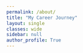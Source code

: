 ```yaml
---
permalink: /about/
title: "My Career Journey"
layout: single
classes: wide
sidebar: null
author_profile: True
---
```


<style>
  /* ===========================
     Global variables
     =========================== */
  :root{
    /* Map geometry */
    --map-h: 60vh;
    --overlay-frac: .42;   /* how much “white band” shows under the oval */
    --oval-rx: 50%;
    --oval-ry: 42%;
    --oval-cx: 50%;
    --oval-cy: 50%;
    /* Legend overlap that adapts to map size (closer to map edge) */
    --legend-overlap: clamp(4px, calc(var(--map-h) * 0.02), 14px);

    /* Timeline base (we'll scale these below with --tl-scale) */
    --tl-line: #0f172a33;
    --tl-dot:  #0f172a;
    --tl-muted:#6b7280;
    --tl-gap-factor: 1.00;  /* closer to 1 = farther from the line */

    /* Base sizes (do not edit; change --tl-scale instead) */
    --tl-track-base:        200px;  /* spacing between dots */
    --tl-height-base:       360px;  /* total vertical working height */
    --tl-gap-base:          2rem;   /* dot ↔ card distance */
    --tl-dot-size-base:     12px;   /* dot */
    --tl-card-offset-base:  12px;   /* card x-offset */
    --tl-title-size-base:   1.10rem;

    /* One knob to resize the entire timeline */
    --tl-scale: 0.85; /* 1.00 = original size, <1 smaller, >1 larger */

    /* Zoom-stable full-bleed width + bias
       0   = flush left, 0.5 = centered, 1 = flush right */
    --bleed-w: min(80vw, 1400px);
    --bleed-bias: -1.25;  /* move left (<0.5), center (=0.5), right (>0.5) */
  }

  /* Derived timeline sizes (auto) */
  :root{
    --tl-track:        calc(var(--tl-track-base)       * var(--tl-scale));
    --tl-height:       calc(var(--tl-height-base)      * var(--tl-scale));
    --tl-gap:          calc(var(--tl-gap-base)         * var(--tl-scale));
    --tl-dot-size:     calc(var(--tl-dot-size-base)    * var(--tl-scale));
    --tl-card-offset:  calc(var(--tl-card-offset-base) * var(--tl-scale));
    --tl-title-size:   calc(var(--tl-title-size-base)  * var(--tl-scale));
    --tl-stem-scale:   var(--tl-scale); /* stems follow the same scale */
  }

  /* ===========================
     Map (legend mirrors from iframe)
     =========================== */
  .map-shell{ position: relative; width: 100%; margin: 0; }

  .map-viewport{
    position: relative;
    height: calc(var(--map-h) * (1 - var(--overlay-frac)));
    overflow: hidden;
    -webkit-mask-image: radial-gradient(
      ellipse var(--oval-rx) var(--oval-ry) at var(--oval-cx) var(--oval-cy),
      #000 98%, transparent 100%);
            mask-image: radial-gradient(
      ellipse var(--oval-rx) var(--oval-ry) at var(--oval-cx) var(--oval-cy),
      #000 98%, transparent 100%);
    z-index: 1; /* legend sits above this */
  }
  .map-viewport iframe{
    display:block; width:100%; height: var(--map-h); border:0;
  }

  /* Legend proxy (cloned from inside career_map2.html) */
  .legend-proxy{
    position: absolute;      /* anchored to .map-shell (the map) */
    left: 46%;
    bottom: calc(var(--legend-overlap) * -1); /* tuck onto the white band */
    transform: translateX(-50%);
    z-index: 10;

    /* visual: no border/shadow per your request */
    background: transparent;
    border: 0;
    box-shadow: none;

    display: grid;
    grid-auto-flow: column;  /* keep items horizontal */
    gap: 14px;
    align-items: center;
    font: 500 14px/1.3 system-ui, -apple-system, Segoe UI, Roboto, Helvetica, Arial, "Apple Color Emoji","Segoe UI Emoji";
  }
  .legend-proxy > span{
    display:inline-flex; align-items:center; gap:8px; white-space:nowrap;
  }
  .legend-proxy .dot{
    width: 12px; height: 12px; border-radius: 9999px;
    border: 1px solid rgba(0,0,0,.25);
    display: inline-block; flex: 0 0 auto;
  }
  @media (max-width: 640px){
    .legend-proxy{ gap: 10px; }
  }

  /* ===========================
     Timeline (driven by variables above)
     =========================== */
  .timeline{
    position: relative;
    margin: 1.0rem 0 1.0rem; /* distance between map and timeline */
    padding: 1.5rem 0 1.5rem;  /* ~one extra line on top for “up” cards */
    background: transparent;
    isolation: isolate;
  }

  .tl-list{
    list-style:none; margin:0; padding:0;
    display:grid;
    grid-auto-flow: column;
    grid-auto-columns: var(--tl-track);     /* column width = equal spacing */
    gap: calc(.75rem * var(--tl-scale));    /* inter-dot gap scales */
    overflow-x:auto; overflow-y:visible;
    overscroll-behavior-x:contain; scroll-snap-type:x proximity;
    min-height: var(--tl-height);
    /* Baseline under first dot */
    background: linear-gradient(to right, var(--tl-line), var(--tl-line)) no-repeat;
    background-position: calc(var(--tl-track)/2) 50%;
    background-size: calc(100% - (var(--tl-track)/2)) calc(2px * var(--tl-scale));
  }

  .tl-item{
    position: relative;
    height: var(--tl-height);
    overflow: visible;
    scroll-snap-align: center;
  }

  .tl-item .tick{
    position:absolute; left:50%; top:50%;
    width: var(--tl-dot-size); height: var(--tl-dot-size); border-radius:50%;
    background: var(--tl-dot);
    transform: translate(-50%, -50%);
    z-index: 2;
    box-shadow: 0 0 0 calc(2px * var(--tl-scale)) #fff; /* thin ring scales */
  }

  .tl-item .stem{
    position:absolute; left:50%;
    width: calc(2px * var(--tl-scale));
    background:var(--tl-line);
    transform: translateX(-50%);
    z-index:1;
  }
  .tl-item.up   .stem{
    height: calc((var(--stem, 110px) * .5 * var(--tl-stem-scale)) + (var(--tl-gap) * var(--tl-gap-factor)));
    top:    calc(50% - ((var(--stem, 110px) * .5 * var(--tl-stem-scale)) + (var(--tl-gap) * var(--tl-gap-factor))));
  }
  .tl-item.down .stem{
    height: calc((var(--stem, 110px) * .5 * var(--tl-stem-scale)) + (var(--tl-gap) * var(--tl-gap-factor)));
    top: 50%;
  }

  .tl-item.up   .card{ position:absolute; left:50%;
                       bottom: calc(50% + (var(--tl-gap) * var(--tl-gap-factor)));
                       margin-left: var(--tl-card-offset); text-align:left; }
  .tl-item.down .card{ position:absolute; left:50%;
                       top:    calc(50% + (var(--tl-gap) * var(--tl-gap-factor)));
                       margin-left: var(--tl-card-offset); text-align:left; }

  .tl-item .card{
    width: clamp(calc(220px * var(--tl-scale)), calc(26vw * var(--tl-scale)), calc(400px * var(--tl-scale)));
    max-width: 48ch;
  }

  .tl-nudge{
    position:absolute; top:50%;
    transform:translateY(-50%);
    width: calc(38px * var(--tl-scale));
    height: calc(38px * var(--tl-scale));
    border-radius:9999px;
    border:1px solid #e5e7eb;
    background: rgba(255,255,255,.9);
    box-shadow:0 2px 8px rgba(0,0,0,.08);
    display:grid; place-items:center;
    cursor:pointer; z-index:5;
  }
  .tl-nudge--left  { left:.5rem; }
  .tl-nudge--right { right:.5rem; }
  .tl-nudge:hover  { background:#fff; }
  .tl-nudge svg    { display:block; width: calc(18px * var(--tl-scale)); height: calc(18px * var(--tl-scale)); }
  @media (max-width: 480px){ .tl-nudge{ display:none; } }

  .tl-eyebrow{ font-size:.70rem; letter-spacing:.03em; text-transform:uppercase; color:var(--tl-muted); }
  .tl-range{   font-size:.80rem; color:var(--tl-muted); margin:.15rem 0 .35rem; }
  .tl-title{   margin:0; font-size:var(--tl-title-size
